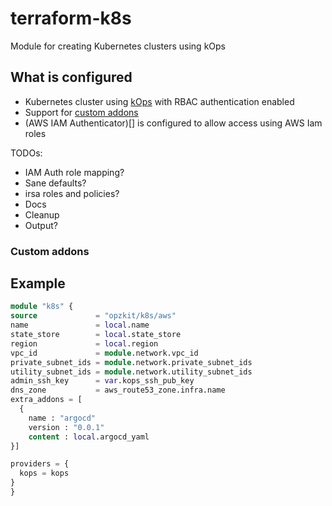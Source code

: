 # terraform-k8s
Module for creating Kubernetes clusters using kOps

## What is configured

* Kubernetes cluster using [kOps]() with RBAC authentication enabled
* Support for [custom addons]()
* (AWS IAM Authenticator)[] is configured to allow access using AWS Iam roles

TODOs:
* IAM Auth role mapping?
* Sane defaults?
* irsa roles and policies?
* Docs
* Cleanup
* Output?

### Custom addons


## Example

  ````terraform
module "k8s" {
  source             = "opzkit/k8s/aws"
  name               = local.name
  state_store        = local.state_store
  region             = local.region
  vpc_id             = module.network.vpc_id
  private_subnet_ids = module.network.private_subnet_ids
  utility_subnet_ids = module.network.utility_subnet_ids
  admin_ssh_key      = var.kops_ssh_pub_key
  dns_zone           = aws_route53_zone.infra.name
  extra_addons = [
    {
      name : "argocd"
      version : "0.0.1"
      content : local.argocd_yaml
  }]

  providers = {
    kops = kops
  }
}

````
